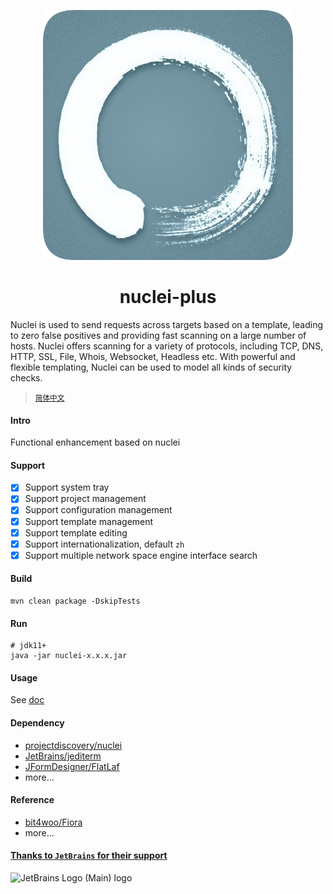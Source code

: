 <div align=center style="margin-top: 10px;">

![nuclei-plus-icon](doc/images/icon.png)
<h1>nuclei-plus</h1>
</div>

Nuclei is used to send requests across targets based on a template, leading to zero false positives and providing fast
scanning on a large number of hosts. Nuclei offers scanning for a variety of protocols, including TCP, DNS, HTTP, SSL,
File, Whois, Websocket, Headless etc. With powerful and flexible templating, Nuclei can be used to model all kinds of
security checks.
> <small>[简体中文](README_zh.md)</small>

#### Intro

Functional enhancement based on nuclei

#### Support

- [x] Support system tray
- [x] Support project management
- [x] Support configuration management
- [x] Support template management
- [x] Support template editing
- [x] Support internationalization, default `zh`
- [x] Support multiple network space engine interface search

#### Build

```shell
mvn clean package -DskipTests
```

#### Run

```shell
# jdk11+
java -jar nuclei-x.x.x.jar
```

#### Usage

See [doc](https://yong-an-dang.github.io/nuclei-plus/)

#### Dependency

- [projectdiscovery/nuclei](https://github.com/projectdiscovery/nuclei)
- [JetBrains/jediterm](https://github.com/JetBrains/jediterm)
- [JFormDesigner/FlatLaf](https://github.com/JFormDesigner/FlatLaf)
- more...

#### Reference

- [bit4woo/Fiora](https://github.com/bit4woo/Fiora)
- more...

#### [Thanks to `JetBrains` for their support](https://jb.gg/OpenSourceSupport)

![JetBrains Logo (Main) logo](https://resources.jetbrains.com/storage/products/company/brand/logos/jb_beam.svg)